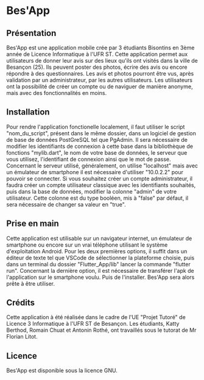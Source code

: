 # Bes'App

## Présentation

Bes'App est une application mobile crée par 3 étudiants Bisontins en 3ème année de Licence Informatique à l'UFR ST.
Cette application permet aux utilisateurs de donner leur avis sur des lieux qu'ils ont visités dans la ville de Besançon (25).
Ils peuvent poster des photos, écrire des avis ou encore répondre à des questionnaires.
Les avis et photos pourront être vus, après validation par un administrateur, par les autres utilisateurs.
Les utilisateurs ont la possibilité de créer un compte ou de naviguer de manière anonyme, mais avec des fonctionnalités en moins.

## Installation

Pour rendre l'application fonctionelle localement, il faut utiliser le script "nom_du_script", présent dans le même dossier, dans un logiciel de gestion de base de données PostGreSQL tel que PgAdmin.
Il sera nécessaire de modifier les identifiants de connexion à cette base dans la bibliothèque de fonctions "mylib.dart", le nom de votre base de données, le serveur que vous utilisez, l'identifiant de connexion ainsi que le mot de passe. Concernant le serveur utilisé, généralement, on utilise "localhost" mais avec un émulateur de smartphone il est nécessaire d'utiliser "10.0.2.2" pour pouvoir se connecter.
Si vous souhaitez créer un compte administrateur, il faudra créer un compte utilisateur classique avec les identifiants souhaités, puis dans la base de données, modifier la colonne "admin" de votre utilisateur. Cette colonne est du type booléen, mis à "false" par défaut, il sera nécessaire de changer sa valeur en "true".

## Prise en main

Cette application est utilisable sur un navigateur internet, un émulateur de smartphone ou encore sur un vrai téléphone utilisant le système d'exploitation Android.
Pour les deux premières options, il suffit dans un éditeur de texte tel que VSCode de sélectionner la plateforme choisie, puis dans un terminal du dossier "Flutter_App/lib" lancer la commande "flutter run".
Concernant la dernière option, il est nécessaire de transférer l'apk de l'application sur le smartphone voulu. Puis de l'installer.
Bes'App sera alors prête à être utiliser.

## Crédits

Cette application à été réalisée dans le cadre de l'UE "Projet Tutoré" de Licence 3 Informatique à l'UFR ST de Besançon.
Les étudiants, Katty Berthod, Romain Chuat et Antonin Rothé, ont travaillés sous le tutorat de Mr Florian Litot.

## Licence

Bes'App est disponible sous la licence GNU. 